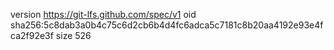 version https://git-lfs.github.com/spec/v1
oid sha256:5c8dab3a0b4c75c6d2cb6b4d4fc6adca5c7181c8b20aa4192e93e4fca2f92e3f
size 526

